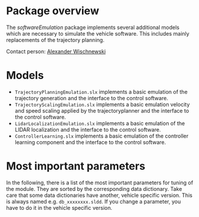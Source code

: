 # Package overview
The *softwareEmulation* package implements several additional models which are necessary to simulate the vehicle software. This includes mainly replacements of the trajectory planning.

Contact person: [Alexander Wischnewski](mailto:alexander.wischnewski@tum.de)

# Models
* `TrajectoryPlanningEmulation.slx` implements a basic emulation of the trajectory generation and the interface to the control software.
* `TrajectoryScalingEmulation.slx` implements a basic emulation velocity and speed scaling applied by the trajectoryplanner and the interface to the control software.
* `LidarLocalizationEmulation.slx` implements a basic emulation of the LIDAR localization and the interface to the control software.
* `ControllerLearning.slx` implements a basic emulation of the controller learning component and the interface to the control software.

# Most important parameters
In the following, there is a list of the most important parameters for tuning of the module. They are sorted by the corresponding data dictionary. Take care that some data dictionaries have another, vehicle specific version. This is always named e.g. `db_xxxxxxxx.sldd`. If you change a parameter, you have to do it in the vehicle specific version. 
